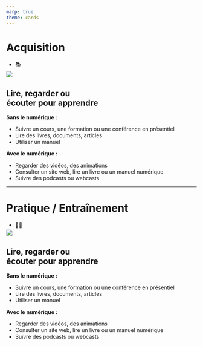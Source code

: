 ```yaml
---
marp: true
theme: cards
---
```


<style scoped>
img {margin-top:-10px}
</style>

# Acquisition
- :books:

![](https://minio.apps.education.fr/codimd-prod/uploads/upload_58423682ba6c2510f2af9e600d49522e.jpeg)

## Lire, regarder ou<br> écouter pour apprendre

<div>

**Sans le numérique :**
- Suivre un cours, une formation ou une conférence en présentiel
- Lire des livres, documents, articles
- Utiliser un manuel

**Avec le numérique :**
- Regarder des vidéos, des animations
- Consulter un site web, lire un livre ou un manuel numérique
- Suivre des podcasts ou webcasts

</div>

---

# Pratique / Entraînement
- :running_woman:

![](https://minio.apps.education.fr/codimd-prod/uploads/upload_3b4091d6264da9025da734dd7c1edfe3.png)

## Lire, regarder ou <br>écouter pour apprendre


<div>

**Sans le numérique :**
- Suivre un cours, une formation ou une conférence en présentiel
- Lire des livres, documents, articles
- Utiliser un manuel

**Avec le numérique :**
- Regarder des vidéos, des animations
- Consulter un site web, lire un livre ou un manuel numérique
- Suivre des podcasts ou webcasts

</div>
